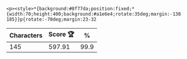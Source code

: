 `<p><style>*{background:#8f77da;position:fixed;*{width:70;height:400;background:#a1e6e4;rotate:35deg;margin:-138 185}}p{rotate:-70deg;margin:23-32`

| Characters | Score 🏆 | %    |
| ---------- | -------- | ---- |
| 145        | 597.91   | 99.9 |
